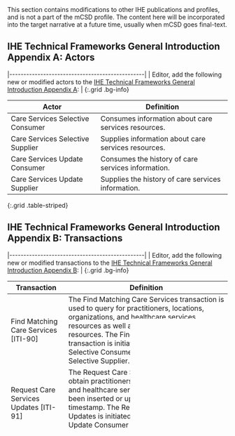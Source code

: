 <div markdown="1" class="stu-note">
This section contains modifications to other IHE publications and profiles, and is not a part of the mCSD profile. The content here will be incorporated into the target narrative at a future time, usually when mCSD goes final-text.
</div>

## IHE Technical Frameworks General Introduction Appendix A: Actors

|------------------------------------------------|
| Editor, add the following new or modified actors to the [IHE Technical Frameworks General Introduction Appendix A](https://profiles.ihe.net/GeneralIntro/ch-A.html): |
{:.grid .bg-info}


| Actor                            | Definition                                                                                                                                                                                                                                                                                |
| -------------------------------- | ----------------------------------------------------------------------------------------------------------------------------------------------------------------------------------------------------------------------------------------------------------------------------------------- |
| Care Services Selective Consumer | Consumes information about care services resources.                                                                              |
| Care Services Selective Supplier | Supplies information about care services resources.                                                                              |
| Care Services Update Consumer    | Consumes the history of care services information.                                                                                |
| Care Services Update Supplier    | Supplies the history of care services information.                                                                                |
{:.grid .table-striped}


## IHE Technical Frameworks General Introduction Appendix B: Transactions

|------------------------------------------------|
| Editor, add the following new or modified transactions to the [IHE Technical Frameworks General Introduction Appendix B](https://profiles.ihe.net/GeneralIntro/ch-B.html): |
{:.grid .bg-info}


| Transaction                              | Definition                                                                                                                                                                                                                                                                                                                           |
| ---------------------------------------- | ------------------------------------------------------------------------------------------------------------------------------------------------------------------------------------------------------------------------------------------------------------------------------------------------------------------------------------ |
| Find Matching Care Services \[ITI-90\]   | The Find Matching Care Services transaction is used to query for practitioners, locations, organizations, and healthcare services resources as well as links between these resources. The Find Matching Care Services transaction is initiated by the Care Services Selective Consumer against the Care Services Selective Supplier. |
| Request Care Services Updates \[ITI-91\] | The Request Care Services Updates is used to obtain practitioners, locations, organizations, and healthcare services resources that have been inserted or updated since the specified timestamp. The Request Care Services Updates is initiated by the Care Services Update Consumer against the Care Services Update Supplier.      |
{:.grid .table-striped}
